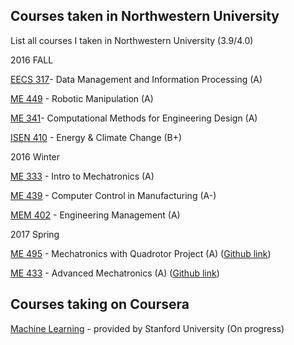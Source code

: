 ## Courses taken in Northwestern University
List all courses I taken in Northwestern University (3.9/4.0)

2016 FALL

[EECS 317](http://www.mccormick.northwestern.edu/eecs/courses/descriptions/317.html)- Data Management and Information Processing (A)

[ME 449](http://www.mccormick.northwestern.edu/mechanical/courses/descriptions/449-robotic-manipulation.html) - Robotic Manipulation (A)

[ME 341](https://www.mccormick.northwestern.edu/mechanical/courses/descriptions/341-computational-methods-for-engineering-design.html)- Computational Methods for Engineering Design (A)

[ISEN 410](http://isen.northwestern.edu/isen-410-topics-in-contemporary-energy-and-climate-change) - Energy & Climate Change (B+)

2016 Winter

[ME 333](http://www.mccormick.northwestern.edu/mechanical/courses/descriptions/333-introduction-to-mechatronics.html) - Intro to Mechatronics (A)

[ME 439](http://www.mccormick.northwestern.edu/mechanical/courses/descriptions/439-computer-control-in-manufacturing.html) - Computer Control in Manufacturing (A-)

[MEM 402](http://www.mccormick.northwestern.edu/engineering-management/curriculum/descriptions/402.html) - Engineering Management (A)

2017 Spring

[ME 495](http://www.mccormick.northwestern.edu/mechanical/courses/descriptions/495-applied-mechatronics-quadrotor-design-and-control.html) - Mechatronics with Quadrotor Project (A) ([Github link](https://github.com/MuMu1018/Mengjiao_ME495_2017/blob/master/README.md))

[ME 433](http://www.mccormick.northwestern.edu/mechanical/courses/descriptions/433-advanced-mechatronics.html) - Advanced Mechatronics (A) ([Github link](https://github.com/MuMu1018/Mengjiao_ME433_2017))

## Courses taking on Coursera
[Machine Learning](https://www.coursera.org/learn/machine-learning/home/welcome) - provided by Stanford University (On progress)

